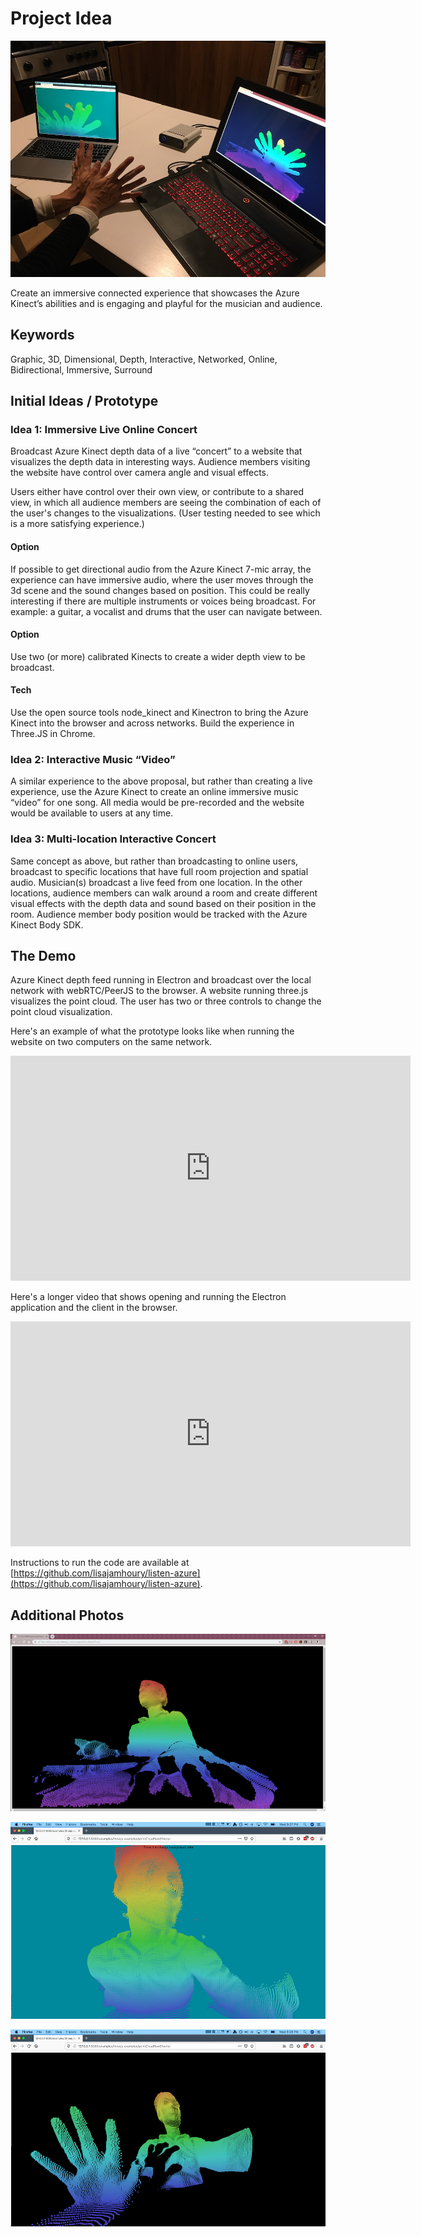 # Project Idea

![project image](assets/images/listen_1_sm.JPG)

Create an immersive connected experience that showcases the Azure Kinect’s abilities and is engaging and playful for the musician and audience.

## Keywords

Graphic, 3D, Dimensional, Depth, Interactive, Networked, Online, Bidirectional, Immersive, Surround

## Initial Ideas / Prototype

### Idea 1: Immersive Live Online Concert

Broadcast Azure Kinect depth data of a live “concert” to a website that visualizes the depth data in interesting ways. Audience members visiting the website have control over camera angle and visual effects.

Users either have control over their own view, or contribute to a shared view, in which all audience members are seeing the combination of each of the user's changes to the visualizations. (User testing needed to see which is a more satisfying experience.)

#### Option

If possible to get directional audio from the Azure Kinect 7-mic array, the experience can have immersive audio, where the user moves through the 3d scene and the sound changes based on position. This could be really interesting if there are multiple instruments or voices being broadcast. For example: a guitar, a vocalist and drums that the user can navigate between.

#### Option

Use two (or more) calibrated Kinects to create a wider depth view to be broadcast.

#### Tech

Use the open source tools node_kinect and Kinectron to bring the Azure Kinect into the browser and across networks. Build the experience in Three.JS in Chrome.

### Idea 2: Interactive Music “Video”

A similar experience to the above proposal, but rather than creating a live experience, use the Azure Kinect to create an online immersive music “video” for one song. All media would be pre-recorded and the website would be available to users at any time.

### Idea 3: Multi-location Interactive Concert

Same concept as above, but rather than broadcasting to online users, broadcast to specific locations that have full room projection and spatial audio. Musician(s) broadcast a live feed from one location. In the other locations, audience members can walk around a room and create different visual effects with the depth data and sound based on their position in the room. Audience member body position would be tracked with the Azure Kinect Body SDK.

## The Demo

Azure Kinect depth feed running in Electron and broadcast over the local network with webRTC/PeerJS to the browser. A website running three.js visualizes the point cloud. The user has two or three controls to change the point cloud visualization.

Here's an example of what the prototype looks like when running the website on two computers on the same network.

<iframe src="https://player.vimeo.com/video/373044802" width="640" height="360" frameborder="0" allow="autoplay; fullscreen" allowfullscreen></iframe>

Here's a longer video that shows opening and running the Electron application and the client in the browser.

<iframe src="https://player.vimeo.com/video/373044904" width="640" height="360" frameborder="0" allow="autoplay; fullscreen" allowfullscreen></iframe>

Instructions to run the code are available at [https://github.com/lisajamhoury/listen-azure](https://github.com/lisajamhoury/listen-azure).

## Additional Photos

![project image](assets/images/listen_2_sm.png)

![project image](assets/images/listen_3_sm.png)

![project image](assets/images/listen_4_sm.png)
